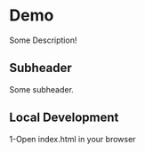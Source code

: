 # Demo

Some Description!


## Subheader

Some subheader.

## Local Development

1-Open index.html in your browser